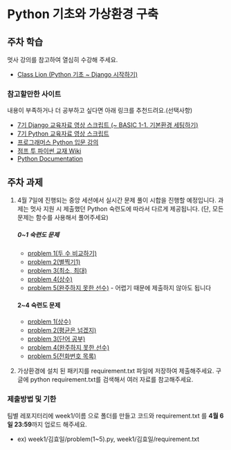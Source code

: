 # Python 기초와 가상환경 구축

## 주차 학습
멋사 강의를 참고하여 열심히 수강해 주세요.
- [Class Lion (Python 기초 ~ Django 시작하기)](https://classlion.net/)

### 참고할만한 사이트
내용이 부족하거나 더 공부하고 싶다면 아래 링크를 추천드려요.(선택사항)
- [7기 Django 교육자료 영상 스크립트 (~ BASIC 1-1. 기본환경 세팅하기)](https://www.notion.so/4eed5a2343bb4f09874fe6c56ea4ace8?v=138c8b8b488e42b6a2cc603714db9e4f)
- [7기 Python 교육자료 영상 스크립트](https://www.notion.so/adccc1ec978f4893929ea5379a6894ec?v=2fe4eb6dcf9e42518cca401e998538db)
- [프로그래머스 Python 입문 강의](https://programmers.co.kr/learn/courses/2)
- [점프 투 파이썬 교재 Wiki](https://wikidocs.net/book/1)
- [Python Documentation](https://docs.python.org/3/)


## 주차 과제
1. 4월 7일에 진행되는 중앙 세션에서 실시간 문제 풀이 시합을 진행할 예정입니다. 과제는 멋사 지원 시 제출했던 Python 숙련도에 따라서 다르게 제공됩니다. (단, 모든 문제는 함수를 사용해서 풀어주세요)
    ##### 0~1 숙련도 문제 
    - [problem 1(두 수 비교하기)](https://www.acmicpc.net/problem/1330)
    - [problem 2(별찍기1)](https://www.acmicpc.net/problem/2438)
    - [problem 3(최소, 최대)](https://www.acmicpc.net/problem/10818)
    - [problem 4(상수)](https://www.acmicpc.net/problem/2908)
    - [problem 5(완주하지 못한 선수)](https://programmers.co.kr/learn/courses/30/lessons/42576) - 어렵기 때문에 제출하지 않아도 됩니다
    #### 2~4 숙련도 문제
    - [problem 1(상수)](https://www.acmicpc.net/problem/2908)
    - [problem 2(평균은 넘겠지)](https://www.acmicpc.net/problem/4344)
    - [problem 3(단어 공부)](https://www.acmicpc.net/problem/1157)
    - [problem 4(완주하지 못한 선수)](https://programmers.co.kr/learn/courses/30/lessons/42576)
    - [problem 5(전화번호 목록)](https://programmers.co.kr/learn/courses/30/lessons/42577)
    
3. 가상환경에 설치 된 패키지를 requirement.txt 파일에 저장하여 제출해주세요. 구글에 python requirement.txt를 검색해서 여러 자료를 참고해주세요.

### 제출방법 및 기한
팀별 레포지터리에 week1/이름 으로 폴더를 만들고 코드와 requirement.txt 를 **4월 6일 23:59**까지 업로드 해주세요. 
- ex) week1/김효일/problem(1~5).py, week1/김효일/requirement.txt

